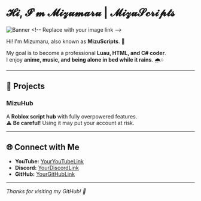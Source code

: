 # 𝓗𝓲, 𝓘'𝓶 𝓜𝓲𝔃𝓾𝓶𝓪𝓻𝓾 | 𝓜𝓲𝔃𝓾𝓢𝓬𝓻𝓲𝓹𝓽𝓼

![Banner]([https://i.imgur.com/yourImageLink.png](https://i.pinimg.com/originals/c8/0c/fb/c80cfb332618bcec4927936d8553095d.gif)) <!-- Replace with your image link -->

Hi! I'm Mizumaru, also known as **MizuScripts**. 👋  

My goal is to become a professional **Luau, HTML, and C# coder**.  
I enjoy **anime, music, and being alone in bed while it rains**. 🌧️🎶  

---

## 📌 Projects

### **MizuHub**
A **Roblox script hub** with fully overpowered features.  
⚠️ **Be careful!** Using it may put your account at risk.  

---

## 🌐 Connect with Me

- **YouTube:** [YourYouTubeLink](https://youtube.com/)  
- **Discord:** [YourDiscordLink](https://discord.gg/)  
- **GitHub:** [YourGitHubLink](https://github.com/)  

---

*Thanks for visiting my GitHub! 💖*

